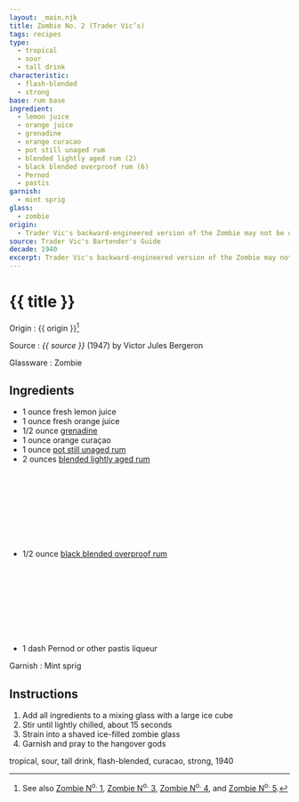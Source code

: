 ```yaml
---
layout: _main.njk
title: Zombie No. 2 (Trader Vic’s)
tags: recipes
type:
  - tropical
  - sour
  - tall drink
characteristic:
  - flash-blended
  - strong
base: rum base
ingredient:
  - lemon juice
  - orange juice
  - grenadine
  - orange curacao
  - pot still unaged rum
  - blended lightly aged rum (2)
  - black blended overproof rum (6)
  - Pernod
  - pastis
garnish:
  - mint sprig
glass:
  - zombie
origin:
  - Trader Vic's backward-engineered version of the Zombie may not be quite as delicious as the original, but it goes down easy (despite being just as boozy).
source: Trader Vic's Bartender's Guide
decade: 1940
excerpt: Trader Vic's backward-engineered version of the Zombie may not be quite as delicious as the original, but it goes down easy (despite being just as boozy).
---
```


<!-- markdownlint-disable MD025 -->
# {{ title }}
<!-- markdownlint-enable MD025 -->

Origin
  : {{ origin }}[^1]

Source
  : <cite><span data-pagefind-filter="Source">{{ source }}</span></cite> (1947) by  Victor Jules Bergeron

Glassware
  : <span data-pagefind-filter="Glassware">Zombie</span>

[^1]: See also [Zombie N<sup>o.</sup> 1](/recipes/zombie-1-donns-1934/), [Zombie N<sup>o.</sup> 3](/recipes/zombie-3-donns-1950.md), [Zombie N<sup>o.</sup> 4](/recipes/zombie-4-donns-1956.md), and [Zombie N<sup>o.</sup> 5](/recipes/zombie-5-jeff-berry-hamiltons/).

## Ingredients

* 1 ounce fresh lemon juice
* 1 ounce fresh orange juice
* 1/2 ounce [grenadine](/mixes/grenadine)
* 1 ounce orange curaçao
* 1 ounce [pot still unaged rum](/rums/00-rum-pot-still-unaged/)
* 2 ounces [blended lightly aged rum](/rums/04-rum-blended-lightly-aged/)<icon-l space="1em" class="bigger" label="(2)"><span class="with-icon"><svg class="icon"><use href="/assets/images/icons/circle-2.svg#circle-2"></use></svg></span></icon-l>
* 1/2 ounce [black blended overproof rum](/rums/12-rum-black-blended-overproof/)<icon-l space="1em" class="bigger" label="(6)"><span class="with-icon"><svg class="icon"><use href="/assets/images/icons/circle-6.svg#circle-6"></use></svg></span></icon-l>
* 1 dash Pernod or other pastis liqueur

Garnish
  : <span data-pagefind-filter="Garnish">Mint sprig</span>

## Instructions

1. Add all ingredients to a mixing glass with a large ice cube
2. Stir until lightly chilled, about 15 seconds
3. Strain into a shaved ice-filled zombie glass
4. Garnish and pray to the hangover gods

<div
  class="sr-only"
  data-cat[0]="Drink"
  data-type[0]="Tropical"
  data-type[1]="Sour"
  data-type[2]="Tall drink"
  data-char[0]="Flash-blended"
  data-char[1]="Strong"
  data-base[0]="Rum/Cane spirits"
  data-ingredient[0]="Lemon juice"
  data-ingredient[1]="Orange juice"
  data-ingredient[2]="Grenadine"
  data-ingredient[3]="Curaçao"
  data-ingredient[4]="Curaçao, orange"
  data-ingredient[5]="Pot still unaged rum"
  data-ingredient[6]="Blended lightly aged rum [2]"
  data-ingredient[7]="Black blended overproof rum [6]"
  data-ingredient[8]="Pernod"
  data-ingredient[9]="Pastis"
  data-juice[0]="Lemon juice"
  data-juice[1]="Orange juice"
  data-syrup[0]="Grenadine"
  data-liquor[0]="Curaçao"
  data-liquor[1]="Curaçao, orange"
  data-liquor[2]="Pot still unaged rum"
  data-liquor[3]="Blended lightly aged rum [2]"
  data-liquor[4]="Black blended overproof rum [6]"
  data-liquor[5]="Pernod"
  data-liquor[6]="Pastis"
  data-origin[0]="Trader Vic"
  data-origin[1]="Victor Bergeron"
  data-decade[0]="1940"
  data-pagefind-filter="
    Category[data-cat[0]],
    Type[data-type[0]],
    Type[data-type[1]],
    Type[data-type[2]],
    Characteristic[data-char[0]],
    Characteristic[data-char[1]],
    Base[data-base[0]],
    Ingredient[data-ingredient[0]],
    Ingredient[data-ingredient[1]],
    Ingredient[data-ingredient[2]],
    Ingredient[data-ingredient[3]],
    Ingredient[data-ingredient[4]],
    Ingredient[data-ingredient[5]],
    Ingredient[data-ingredient[6]],
    Ingredient[data-ingredient[7]],
    Ingredient[data-ingredient[8]],
    Ingredient[data-ingredient[9]],
    Juice[data-juice[0]],
    Juice[data-juice[1]],
    Syrup[data-syrup[0]],
    Liquor[data-liquor[0]],
    Liquor[data-liquor[1]],
    Liquor[data-liquor[2]],
    Liquor[data-liquor[3]],
    Liquor[data-liquor[4]],
    Liquor[data-liquor[5]],
    Liquor[data-liquor[6]],
    Origin[data-origin[0]],
    Origin[data-origin[1]],
    Decade[data-decade[0]]
  "
>
</div>

<div class="keywords" aria-hidden>tropical, sour, tall drink, flash-blended, curacao, strong, 1940</div>
